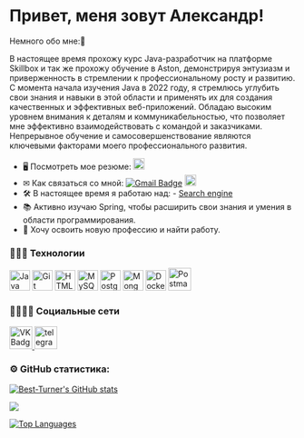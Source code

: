 Привет, меня зовут Александр!
==========================
Немного обо мне:📜

В настоящее время прохожу курс Java-разработчик на платформе Skillbox и так же прохожу обучение в Aston, демонстрируя
энтузиазм и приверженность в стремлении к профессиональному росту и развитию. С момента начала изучения Java в 2022
году, я стремлюсь углубить свои знания и навыки в этой области и применять их для создания качественных и эффективных
веб-приложений. Обладаю высоким уровнем внимания к деталям и коммуникабельностью, что позволяет мне эффективно
взаимодействовать с командой и заказчиками. Непрерывное обучение и самосовершенствование являются ключевыми факторами
моего профессионального развития.

* 🖥️ Посмотреть мое резюме: <a href="http://hh.ru/resume/c3fce0fbff048cfee90039ed1f316269796f6d" target="_blank">
  <img src="https://upload.wikimedia.org/wikipedia/commons/7/79/HeadHunter_logo.png" alt="Telegram" style="width: 20px; height: 20px;">
  </a>
* ✉ Как связаться со
  мной:   <a href="mailto:alexandr_trofimov91@mail.ru"><img src="https://camo.githubusercontent.com/1b7b07ac4213547972bdc77e9dc2a3c4b89e52a1c87352274d437e48dedb308b/68747470733a2f2f696d672e736869656c64732e696f2f62616467652f2d476d61696c2d7265643f7374796c653d666c6174266c6f676f3d476d61696c266c6f676f436f6c6f723d7768697465" alt="Gmail Badge" data-canonical-src="https://img.shields.io/badge/-Gmail-red?style=flat&amp;logo=Gmail&amp;logoColor=white" style="max-width: 100%;"></a>
  <a href="https://t.me/AleksandrTr" target="_blank"><img src="https://cdn-icons-png.freepik.com/256/10975/10975960.png?ga=GA1.1.1683989964.1707595840&semt=ais" alt="Telegram" style="width: 20px; height: 20px;"></a>
* 🛠 В настоящее время я работаю над: - [Search engine](https://github.com/Best-Turner/SearchEngine.git "Поисковой движок")
* 📚 Активно изучаю Spring, чтобы расширить свои знания и умения в области программирования.
* 🎯 Хочу освоить новую профессию и найти работу.

### 👨🏽‍💻 Технологии

<p align="left">
<a href="https://www.oracle.com/java/" target="_blank" rel="noreferrer"><img src="https://raw.githubusercontent.com/danielcranney/readme-generator/main/public/icons/skills/java-colored.svg" width="36" height="36" alt="Java" /></a>
<a href="https://git-scm.com/" target="_blank" rel="noreferrer"><img src="https://raw.githubusercontent.com/danielcranney/readme-generator/main/public/icons/skills/git-colored.svg" width="36" height="36" alt="Git" /></a>
<a href="https://developer.mozilla.org/en-US/docs/Glossary/HTML5" target="_blank" rel="noreferrer"><img src="https://raw.githubusercontent.com/danielcranney/readme-generator/main/public/icons/skills/html5-colored.svg" width="36" height="36" alt="HTML5" /></a>
<a href="https://www.mysql.com/" target="_blank" rel="noreferrer"><img src="https://raw.githubusercontent.com/danielcranney/readme-generator/main/public/icons/skills/mysql-colored.svg" width="36" height="36" alt="MySQL" /></a>
<a href="https://www.postgresql.org/" target="_blank" rel="noreferrer"><img src="https://raw.githubusercontent.com/danielcranney/readme-generator/main/public/icons/skills/postgresql-colored.svg" width="36" height="36" alt="PostgreSQL" /></a>
<a href="https://www.mongodb.com/" target="_blank" rel="noreferrer"><img src="https://raw.githubusercontent.com/danielcranney/readme-generator/main/public/icons/skills/mongodb-colored.svg" width="36" height="36" alt="MongoDB" /></a>
<a href="https://www.docker.com/" target="_blank" rel="noreferrer"><img src="https://raw.githubusercontent.com/danielcranney/readme-generator/main/public/icons/skills/docker-colored.svg" width="36" height="36" alt="Docker" /></a>
<a href="https://www.postman.com/" target="_blank" rel="noreferrer"><img src="https://www.vectorlogo.zone/logos/getpostman/getpostman-icon.svg" title="Postman"  alt="Postman" width="40" height="40" /></a>
</p>

### 👨‍👨‍👦‍👦 Социальные сети

 <a href="https://vk.com/i_avtoritet_i" rel="nofollow">
      <img src="https://upload.wikimedia.org/wikipedia/commons/2/21/VK.com-logo.svg" width="40" height="40" alt="VK Badge" data-canonical-src="https://cdn-icons-png.flaticon.com/512/145/145813.png" style="max-width: 100%;">
    </a>
<a href="https://t.me/AleksandrTr" rel="nofollow">
      <img src="https://pngicon.ru/file/uploads/telegram.png" width="40" height="40" alt="telegram group" data-canonical-src="https://cdn-icons-png.flaticon.com/512/2111/2111646.png" style="max-width: 100%;">
    </a>

### ⚙️ GitHub статистика:

<a href="http://www.github.com/Best-Turner"><img src="https://github-readme-stats.vercel.app/api?username=Best-Turner&show_icons=true&hide=stars,&count_private=true&title_color=facc15&text_color=f97316&icon_color=facc15&bg_color=171717&hide_border=true&show_icons=true" alt="Best-Turner's GitHub stats" /></a>

<a href="http://www.github.com/Best-Turner"><img src="https://github-readme-streak-stats.herokuapp.com/?user=Best-Turner&stroke=f97316&background=171717&ring=facc15&fire=facc15&currStreakNum=f97316&currStreakLabel=facc15&sideNums=f97316&sideLabels=f97316&dates=f97316&hide_border=true" /></a>

<a href="https://github.com/Best-Turner" align="left"><img src="https://github-readme-stats.vercel.app/api/top-langs/?username=Best-Turner&langs_count=10&title_color=facc15&text_color=f97316&icon_color=facc15&bg_color=171717&hide_border=true&locale=en&custom_title=Top%20%Languages" alt="Top Languages" /></a>
